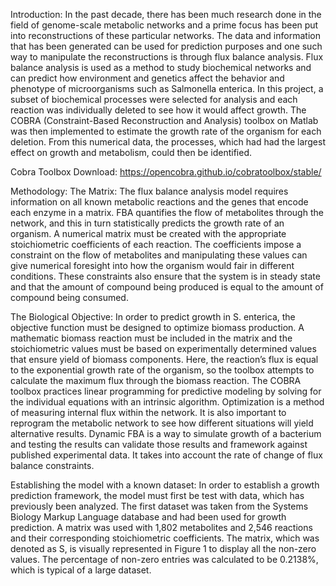 Introduction: 
In the past decade, there has been much research done in the field of genome-scale metabolic networks and a prime focus has been put into reconstructions of these particular networks. The data and information that has been generated can be used for prediction purposes and one such way to manipulate the reconstructions is through flux balance analysis. Flux balance analysis is used as a method to study biochemical networks and can predict how environment and genetics affect the behavior and phenotype of microorganisms such as Salmonella enterica. In this project, a subset of biochemical processes were selected for analysis and each reaction was individually deleted to see how it would affect growth. The COBRA (Constraint-Based Reconstruction and Analysis) toolbox on Matlab was then implemented to estimate the growth rate of the organism for each deletion. From this numerical data, the processes, which had had the largest effect on growth and metabolism, could then be identified.

Cobra Toolbox Download: https://opencobra.github.io/cobratoolbox/stable/

Methodology:
The Matrix:
The flux balance analysis model requires information on all known metabolic reactions and the genes that encode each enzyme in a matrix. FBA quantifies the flow of metabolites through the network, and this in turn statistically predicts the growth rate of an organism. A numerical matrix must be created with the appropriate stoichiometric coefficients of each reaction. The coefficients impose a constraint on the flow of metabolites and manipulating these values can give numerical foresight into how the organism would fair in different conditions. These constraints also ensure that the system is in steady state and that the amount of compound being produced is equal to the amount of compound being consumed.

The Biological Objective:
In order to predict growth in S. enterica, the objective function must be designed to optimize biomass production. A mathematic biomass reaction must be included in the matrix and the stoichiometric values must be based on experimentally determined values that ensure yield of biomass components. Here, the reaction’s flux is equal to the exponential growth rate of the organism, so the toolbox attempts to calculate the maximum flux through the biomass reaction. The COBRA toolbox practices linear programming for predictive modeling by solving for the individual equations with an intrinsic algorithm. Optimization is a method of measuring internal flux within the network. It is also important to reprogram the metabolic network to see how different situations will yield alternative results. Dynamic FBA is a way to simulate growth of a bacterium and testing the results can validate those results and framework against published experimental data. It takes into account the rate of change of flux balance constraints.

Establishing the model with a known dataset:
In order to establish a growth prediction framework, the model must first be test with data, which has previously been analyzed. The first dataset was taken from the Systems Biology Markup Language database and had been used for growth prediction. A matrix was used with 1,802 metabolites and 2,546 reactions and their corresponding stoichiometric coefficients. The matrix, which was denoted as S, is visually represented in Figure 1 to display all the non-zero values. The percentage of non-zero entries was calculated to be 0.2138%, which is typical of a large dataset.


